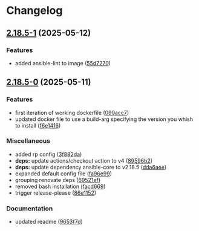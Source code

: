 # Changelog

## [2.18.5-1](https://github.com/andygodish/containerized-ansible/compare/v2.18.5-1...v2.18.5-1) (2025-05-12)


### Features

* added ansible-lint to image ([55d7270](https://github.com/andygodish/containerized-ansible/commit/55d727062ca71d30b4ae7a7aad90c0c7d7691fc8))

## [2.18.5-0](https://github.com/andygodish/containerized-ansible/compare/v2.18.5-0...v2.18.5-0) (2025-05-11)


### Features

* first iteration of working dockerfile ([090acc7](https://github.com/andygodish/containerized-ansible/commit/090acc7fed1d48f97e4d1d14b05542fbd5ca131d))
* updated docker file to use a build-arg specifying the version you whish to install ([f6e1416](https://github.com/andygodish/containerized-ansible/commit/f6e1416c21e27c781db264f632ba13dda0682f32))


### Miscellaneous

* added rp config ([3f882da](https://github.com/andygodish/containerized-ansible/commit/3f882da558d8051fa6569def11baaa7ce0230450))
* **deps:** update actions/checkout action to v4 ([89596b2](https://github.com/andygodish/containerized-ansible/commit/89596b26add578ffba1597c8e1ee4515ae750434))
* **deps:** update dependency ansible-core to v2.18.5 ([dda6aee](https://github.com/andygodish/containerized-ansible/commit/dda6aeedcda533ea7c6662c9f51d2fd462c5103c))
* expanded default config file ([fa96e99](https://github.com/andygodish/containerized-ansible/commit/fa96e99559ff2ca155994cd2eea350753c8a5345))
* grouping renovate deps ([69521ef](https://github.com/andygodish/containerized-ansible/commit/69521ef9eeb760523ba52d807806af428e1dc38c))
* removed bash installation ([facd669](https://github.com/andygodish/containerized-ansible/commit/facd669e2a6e5114b190d27bcd5b26bf33989bfc))
* trigger release-please ([86e1152](https://github.com/andygodish/containerized-ansible/commit/86e1152b74833b8ef0910aaf65be3df042dc2d7f))


### Documentation

* updated readme ([9653f7d](https://github.com/andygodish/containerized-ansible/commit/9653f7dab4bf83b78b731db5416fe997a764a175))
